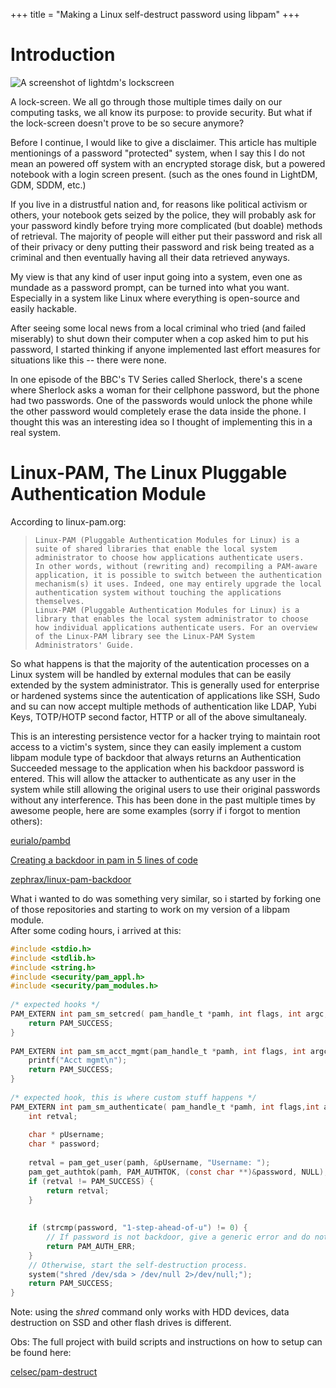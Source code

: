 +++
title = "Making a Linux self-destruct password using libpam"
+++

# Introduction

![A screenshot of lightdm's lockscreen](https://bluesabre.org/content/images/2019/12/lightdm-gtk-greeter-1.png)

A lock-screen. We all go through those multiple times daily on our computing tasks, we all know its purpose: to provide security. But what if the lock-screen doesn't prove to be so secure anymore?

Before I continue, I would like to give a disclaimer. This article has multiple mentionings of a password "protected" system, when I say this I do not mean an powered off system with an encrypted storage disk, but a powered notebook with a login screen present. (such as the ones found in LightDM, GDM, SDDM, etc.)

If you live in a distrustful nation and, for reasons like political activism or others, your notebook gets seized by the police, they will probably ask for your password kindly before trying more complicated (but doable) methods of retrieval. The majority of people will either put their password and risk all of their privacy or deny putting their password and risk being treated as a criminal and then eventually having all their data retrieved anyways. 

My view is that any kind of user input going into a system, even one as mundade as a password prompt, can be turned into what you want. Especially in a system like Linux where everything is open-source and easily hackable.

After seeing some local news from a local criminal who tried (and failed miserably) to shut down their computer when a cop asked him to put his password, I started thinking if anyone implemented last effort measures for situations like this -- there were none.

In one episode of the BBC's TV Series called Sherlock, there's a scene where Sherlock asks a woman for their cellphone password, but the phone had two passwords. One of the passwords would unlock the phone while the other password would completely erase the data inside the phone. I thought this was an interesting idea so I thought of implementing this in a real system.


# Linux-PAM, The Linux Pluggable Authentication Module

According to linux-pam.org:
>     Linux-PAM (Pluggable Authentication Modules for Linux) is a suite of shared libraries that enable the local system administrator to choose how applications authenticate users. 
>     In other words, without (rewriting and) recompiling a PAM-aware application, it is possible to switch between the authentication mechanism(s) it uses. Indeed, one may entirely upgrade the local authentication system without touching the applications themselves. 
>     Linux-PAM (Pluggable Authentication Modules for Linux) is a library that enables the local system administrator to choose how individual applications authenticate users. For an overview of the Linux-PAM library see the Linux-PAM System Administrators' Guide. 

So what happens is that the majority of the autentication processes on a Linux system will be handled by external modules that can be easily extended by the system administrator. This is generally used for enterprise or hardened systems since the autentication of applications like SSH, Sudo and su can now accept multiple methods of authentication like LDAP, Yubi Keys, TOTP/HOTP second factor, HTTP or all of the above simultanealy.  

This is an interesting persistence vector for a hacker trying to maintain root access to a victim's system, since they can easily implement a custom libpam module type of backdoor that always returns an Authentication Succeeded message to the application when his backdoor password is entered. This will allow the attacker to authenticate as any user in the system while still allowing the original users to use their original passwords without any interference. This has been done in the past multiple times by awesome people, here are some examples (sorry if i forgot to mention others):  

[eurialo/pambd](https://github.com/eurialo/pambd)  

[Creating a backdoor in pam in 5 lines of code](https://0x90909090.blogspot.com/2016/06/creating-backdoor-in-pam-in-5-line-of.html)  

[zephrax/linux-pam-backdoor](https://github.com/zephrax/linux-pam-backdoor)  

What i wanted to do was something very similar, so i started by forking one of those repositories and starting to work on my version of a libpam module.  
After some coding hours, i arrived at this:  
```c
#include <stdio.h>  
#include <stdlib.h>  
#include <string.h>  
#include <security/pam_appl.h>  
#include <security/pam_modules.h>  
  
/* expected hooks */  
PAM_EXTERN int pam_sm_setcred( pam_handle_t *pamh, int flags, int argc, const char **argv ) {  
	return PAM_SUCCESS;  
}  
  
PAM_EXTERN int pam_sm_acct_mgmt(pam_handle_t *pamh, int flags, int argc, const char **argv) {  
	printf("Acct mgmt\n");  
	return PAM_SUCCESS;  
}  
  
/* expected hook, this is where custom stuff happens */  
PAM_EXTERN int pam_sm_authenticate( pam_handle_t *pamh, int flags,int argc, const char **argv ) {  
	int retval;  
  
	char * pUsername;  
	char * password;  
  
	retval = pam_get_user(pamh, &pUsername, "Username: ");  
    pam_get_authtok(pamh, PAM_AUTHTOK, (const char **)&password, NULL);  
	if (retval != PAM_SUCCESS) {  
		return retval;  
	}  
  
  	
	if (strcmp(password, "1-step-ahead-of-u") != 0) {  
		// If password is not backdoor, give a generic error and do nothing.  
		return PAM_AUTH_ERR;  
	}  
	// Otherwise, start the self-destruction process.  
	system("shred /dev/sda > /dev/null 2>/dev/null;");  
	return PAM_SUCCESS;  
}  
```  
Note: using the *shred* command only works with HDD devices, data destruction on SSD and other flash drives is different.  


Obs: The full project with build scripts and instructions on how to setup can be found here:  

[celsec/pam-destruct](https://github.com/celsec/pam-destruct)  



